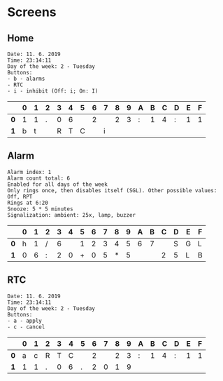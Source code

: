 # Screens
## Home
```
Date: 11. 6. 2019
Time: 23:14:11
Day of the week: 2 - Tuesday
Buttons:
- b - alarms
- RTC
- i - inhibit (Off: i; On: I)
```

|     |0|1|2|3|4|5|6|7|8|9|A|B|C|D|E|F|
|-----|-|-|-|-|-|-|-|-|-|-|-|-|-|-|-|-|
|__0__|1|1|.|0|6| |2| |2|3|:|1|4|:|1|1|
|__1__|b|t| |R|T|C| |i| | | | | | | | |


## Alarm
```
Alarm index: 1
Alarm count total: 6
Enabled for all days of the week
Only rings once, then disables itself (SGL). Other possible values: Off, RPT
Rings at 6:20
Snooze: 5 * 5 minutes
Signalization: ambient: 25x, lamp, buzzer
```

|     |0|1|2|3|4|5|6|7|8|9|A|B|C|D|E|F|
|-----|-|-|-|-|-|-|-|-|-|-|-|-|-|-|-|-|
|__0__|h|1|/|6| |1|2|3|4|5|6|7| |S|G|L|
|__1__|0|6|:|2|0|+|0|5|*|5| | |2|5|L|B|


## RTC
```
Date: 11. 6. 2019
Time: 23:14:11
Day of the week: 2 - Tuesday
Buttons:
- a - apply
- c - cancel
```
|     |0|1|2|3|4|5|6|7|8|9|A|B|C|D|E|F|
|-----|-|-|-|-|-|-|-|-|-|-|-|-|-|-|-|-|
|__0__|a|c|R|T|C| |2| |2|3|:|1|4|:|1|1|
|__1__|1|1|.|0|6|.|2|0|1|9| | | | | | |

